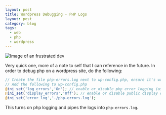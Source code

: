 ```yaml
---
layout: post
title: Wordpress Debugging - PHP Logs
layout: post
category: blog
tags:
  - web
  - php
  - wordpress
---
```



![Image of an frustrated dev](https://images.unsplash.com/photo-1456406644174-8ddd4cd52a06?ixid=MnwxMjA3fDB8MHxwaG90by1wYWdlfHx8fGVufDB8fHx8&ixlib=rb-1.2.1&auto=format&fit=crop&w=1948&q=80)

Very quick one, more of a note to self that I can reference in the future. In order to debug php on a wordpress site, do the following:

```php
// Create the file php-errors.log next to wp-config.php, ensure it's writable
// Add the following to wp-config.php
@ini_set('log_errors','On'); // enable or disable php error logging (use 'On' or 'Off')
@ini_set('display_errors','Off'); // enable or disable public display of errors (use 'On' or 'Off')
@ini_set('error_log','./php-errors.log');
```

This turns on php logging and pipes the logs into `php-errors.log`.

